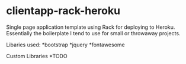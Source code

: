 # clientapp-rack-heroku
Single page application template using Rack for deploying to Heroku.  Essentially the boilerplate I tend to use for small or throwaway projects.

Libaries used:
*bootstrap
*jquery
*fontawesome

Custom Libraries
*TODO
